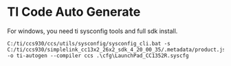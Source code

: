 # TI Code Auto Generate

For windows, you need ti sysconfig tools and full sdk install.
```
C:/ti/ccs930/ccs/utils/sysconfig/sysconfig_cli.bat -s C:/ti/ccs930/simplelink_cc13x2_26x2_sdk_4_20_00_35/.metadata/product.json -o ti-autogen --compiler ccs .\cfg\LaunchPad_CC1352R.syscfg
```